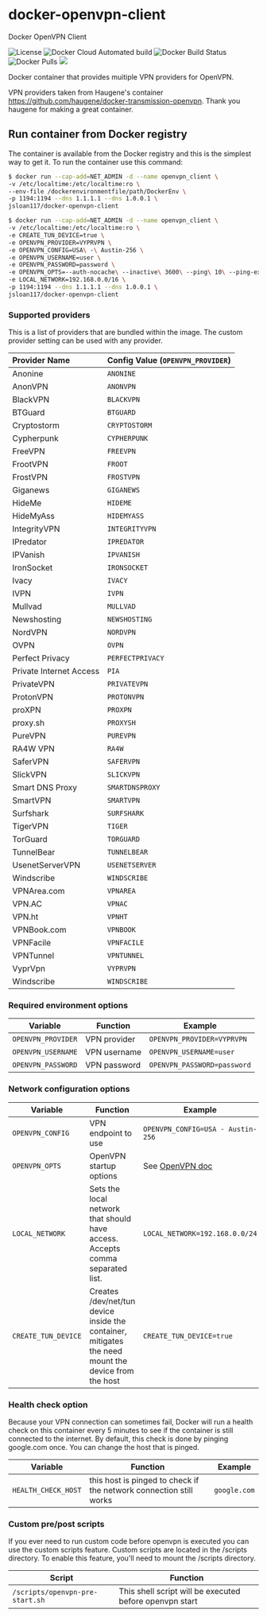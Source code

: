 # docker-openvpn-client

Docker OpenVPN Client

![License](https://img.shields.io/badge/License-GPLv3-blue.svg)
![Docker Cloud Automated build](https://img.shields.io/docker/cloud/automated/jsloan117/docker-openvpn-client.svg)
![Docker Build Status](https://img.shields.io/docker/cloud/build/jsloan117/docker-openvpn-client.svg)
![Docker Pulls](https://img.shields.io/docker/pulls/jsloan117/docker-openvpn-client.svg)
[![](https://images.microbadger.com/badges/image/jsloan117/docker-openvpn-client.svg)](https://microbadger.com/images/jsloan117/docker-openvpn-client "Get your own image badge on microbadger.com")

Docker container that provides muitiple VPN providers for OpenVPN.

VPN providers taken from Haugene's container <https://github.com/haugene/docker-transmission-openvpn>. Thank you haugene for making a great container.

## Run container from Docker registry

The container is available from the Docker registry and this is the simplest way to get it.
To run the container use this command:

```bash
$ docker run --cap-add=NET_ADMIN -d --name openvpn_client \
-v /etc/localtime:/etc/localtime:ro \
--env-file /dockerenvironmentfile/path/DockerEnv \
-p 1194:1194 --dns 1.1.1.1 --dns 1.0.0.1 \
jsloan117/docker-openvpn-client
```

```bash
$ docker run --cap-add=NET_ADMIN -d --name openvpn_client \
-v /etc/localtime:/etc/localtime:ro \
-e CREATE_TUN_DEVICE=true \
-e OPENVPN_PROVIDER=VYPRVPN \
-e OPENVPN_CONFIG=USA\ -\ Austin-256 \
-e OPENVPN_USERNAME=user \
-e OPENVPN_PASSWORD=password \
-e OPENVPN_OPTS=--auth-nocache\ --inactive\ 3600\ --ping\ 10\ --ping-exit\ 60 \
-e LOCAL_NETWORK=192.168.0.0/16 \
-p 1194:1194 --dns 1.1.1.1 --dns 1.0.0.1 \
jsloan117/docker-openvpn-client
```

### Supported providers

This is a list of providers that are bundled within the image. The custom provider setting can be used with any provider.

| Provider Name                | Config Value (`OPENVPN_PROVIDER`) |
|:-----------------------------|:-------------|
| Anonine | `ANONINE` |
| AnonVPN | `ANONVPN` |
| BlackVPN | `BLACKVPN` |
| BTGuard | `BTGUARD` |
| Cryptostorm | `CRYPTOSTORM` |
| Cypherpunk | `CYPHERPUNK` |
| FreeVPN | `FREEVPN` |
| FrootVPN | `FROOT` |
| FrostVPN | `FROSTVPN` |
| Giganews | `GIGANEWS` |
| HideMe | `HIDEME` |
| HideMyAss | `HIDEMYASS` |
| IntegrityVPN | `INTEGRITYVPN` |
| IPredator | `IPREDATOR` |
| IPVanish | `IPVANISH` |
| IronSocket | `IRONSOCKET` |
| Ivacy | `IVACY` |
| IVPN | `IVPN` |
| Mullvad | `MULLVAD` |
| Newshosting | `NEWSHOSTING` |
| NordVPN | `NORDVPN` |
| OVPN | `OVPN` |
| Perfect Privacy | `PERFECTPRIVACY` |
| Private Internet Access | `PIA` |
| PrivateVPN | `PRIVATEVPN` |
| ProtonVPN | `PROTONVPN` |
| proXPN | `PROXPN` |
| proxy.sh | `PROXYSH` |
| PureVPN | `PUREVPN` |
| RA4W VPN | `RA4W` |
| SaferVPN | `SAFERVPN` |
| SlickVPN | `SLICKVPN` |
| Smart DNS Proxy | `SMARTDNSPROXY` |
| SmartVPN | `SMARTVPN` |
| Surfshark | `SURFSHARK` |
| TigerVPN | `TIGER` |
| TorGuard | `TORGUARD` |
| TunnelBear | `TUNNELBEAR`|
| UsenetServerVPN | `USENETSERVER` |
| Windscribe | `WINDSCRIBE` |
| VPNArea.com | `VPNAREA` |
| VPN.AC | `VPNAC` |
| VPN.ht | `VPNHT` |
| VPNBook.com | `VPNBOOK` |
| VPNFacile | `VPNFACILE` |
| VPNTunnel | `VPNTUNNEL` |
| VyprVpn | `VYPRVPN` |
| Windscribe | `WINDSCRIBE` |

### Required environment options

| Variable | Function | Example |
|----------|----------|-------|
| `OPENVPN_PROVIDER` | VPN provider | `OPENVPN_PROVIDER=VYPRVPN` |
| `OPENVPN_USERNAME` | VPN username | `OPENVPN_USERNAME=user` |
| `OPENVPN_PASSWORD` | VPN password | `OPENVPN_PASSWORD=password` |

### Network configuration options

| Variable | Function | Example |
|----------|----------|-------|
| `OPENVPN_CONFIG` | VPN endpoint to use | `OPENVPN_CONFIG=USA - Austin-256` |
| `OPENVPN_OPTS` | OpenVPN startup options | See [OpenVPN doc](https://openvpn.net/index.php/open-source/documentation/manuals/65-openvpn-20x-manpage.html) |
| `LOCAL_NETWORK` | Sets the local network that should have access. Accepts comma separated list. | `LOCAL_NETWORK=192.168.0.0/24` |
| `CREATE_TUN_DEVICE` | Creates /dev/net/tun device inside the container, mitigates the need mount the device from the host | `CREATE_TUN_DEVICE=true` |

### Health check option

Because your VPN connection can sometimes fail, Docker will run a health check on this container every 5 minutes to see if the container is still connected to the internet. By default, this check is done by pinging google.com once. You can change the host that is pinged.

| Variable | Function | Example |
|----------|----------|-------|
| `HEALTH_CHECK_HOST` | this host is pinged to check if the network connection still works | `google.com` |

### Custom pre/post scripts

If you ever need to run custom code before openvpn is executed you can use the custom scripts feature.
Custom scripts are located in the /scripts directory.
To enable this feature, you'll need to mount the /scripts directory.

| Script | Function |
|----------|----------|
| `/scripts/openvpn-pre-start.sh` | This shell script will be executed before openvpn start |
